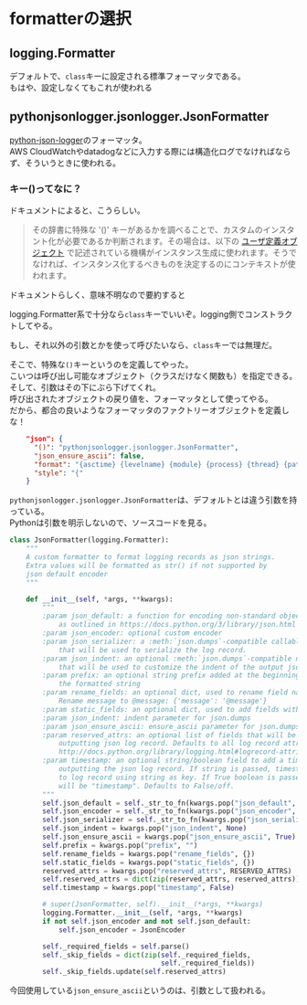# formatterの選択

## logging.Formatter

デフォルトで、`class`キーに設定される標準フォーマッタである。  
もはや、設定しなくてもこれが使われる

## pythonjsonlogger.jsonlogger.JsonFormatter

[python-json-logger](https://pypi.org/project/python-json-logger/)のフォーマッタ。  
AWS CloudWatchやdatadogなどに入力する際には構造化ログでなければならず、そういうときに使われる。

### キー()ってなに？

ドキュメントによると、こうらしい。

> その辞書に特殊な '()' キーがあるかを調べることで、カスタムのインスタント化が必要であるか判断されます。その場合は、以下の [ユーザ定義オブジェクト](https://docs.python.org/ja/3/library/logging.config.html#user-defined-objects) で記述されている機構がインスタンス生成に使われます。そうでなければ、インスタンス化するべきものを決定するのにコンテキストが使われます。

ドキュメントらしく、意味不明なので要約すると

logging.Formatter系で十分なら`class`キーでいいぞ。logging側でコンストラクトしてやる。

もし、それ以外の引数とかを使って呼びたいなら、`class`キーでは無理だ。  

そこで、特殊な`()`キーというのを定義してやった。  
こいつは呼び出し可能なオブジェクト（クラスだけなく関数も）を指定できる。  
そして、引数はその下にぶら下げてくれ。  
呼び出されたオブジェクトの戻り値を、フォーマッタとして使ってやる。  
だから、都合の良いようなフォーマッタのファクトリーオブジェクトを定義しな！

```json
    "json": {
      "()": "pythonjsonlogger.jsonlogger.JsonFormatter",
      "json_ensure_ascii": false,
      "format": "{asctime} {levelname} {module} {process} {thread} {pathname}:{lineno} {message}",
      "style": "{"
    }
```

`pythonjsonlogger.jsonlogger.JsonFormatter`は、デフォルトとは違う引数を持っている。  
Pythonは引数を明示しないので、ソースコードを見る。

```python
class JsonFormatter(logging.Formatter):
    """
    A custom formatter to format logging records as json strings.
    Extra values will be formatted as str() if not supported by
    json default encoder
    """

    def __init__(self, *args, **kwargs):
        """
        :param json_default: a function for encoding non-standard objects
            as outlined in https://docs.python.org/3/library/json.html
        :param json_encoder: optional custom encoder
        :param json_serializer: a :meth:`json.dumps`-compatible callable
            that will be used to serialize the log record.
        :param json_indent: an optional :meth:`json.dumps`-compatible numeric value
            that will be used to customize the indent of the output json.
        :param prefix: an optional string prefix added at the beginning of
            the formatted string
        :param rename_fields: an optional dict, used to rename field names in the output.
            Rename message to @message: {'message': '@message'}
        :param static_fields: an optional dict, used to add fields with static values to all logs
        :param json_indent: indent parameter for json.dumps
        :param json_ensure_ascii: ensure_ascii parameter for json.dumps
        :param reserved_attrs: an optional list of fields that will be skipped when
            outputting json log record. Defaults to all log record attributes:
            http://docs.python.org/library/logging.html#logrecord-attributes
        :param timestamp: an optional string/boolean field to add a timestamp when
            outputting the json log record. If string is passed, timestamp will be added
            to log record using string as key. If True boolean is passed, timestamp key
            will be "timestamp". Defaults to False/off.
        """
        self.json_default = self._str_to_fn(kwargs.pop("json_default", None))
        self.json_encoder = self._str_to_fn(kwargs.pop("json_encoder", None))
        self.json_serializer = self._str_to_fn(kwargs.pop("json_serializer", json.dumps))
        self.json_indent = kwargs.pop("json_indent", None)
        self.json_ensure_ascii = kwargs.pop("json_ensure_ascii", True)
        self.prefix = kwargs.pop("prefix", "")
        self.rename_fields = kwargs.pop("rename_fields", {})
        self.static_fields = kwargs.pop("static_fields", {})
        reserved_attrs = kwargs.pop("reserved_attrs", RESERVED_ATTRS)
        self.reserved_attrs = dict(zip(reserved_attrs, reserved_attrs))
        self.timestamp = kwargs.pop("timestamp", False)

        # super(JsonFormatter, self).__init__(*args, **kwargs)
        logging.Formatter.__init__(self, *args, **kwargs)
        if not self.json_encoder and not self.json_default:
            self.json_encoder = JsonEncoder

        self._required_fields = self.parse()
        self._skip_fields = dict(zip(self._required_fields,
                                     self._required_fields))
        self._skip_fields.update(self.reserved_attrs)
```

今回使用している`json_ensure_ascii`というのは、引数として扱われる。
